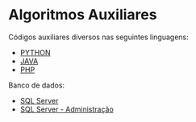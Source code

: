 # Algoritmos Auxiliares
Códigos auxiliares diversos nas seguintes linguagens:
- <a href='https://github.com/aasouzaconsult/Algoritmos-Auxiliares'>PYTHON</a>
- <a href='https://1drv.ms/u/s!AtlsFPWf_b5KvDAtbg5jNPyDN9Hv?e=a2nXLw'>JAVA</a>
- <a href='https://1drv.ms/u/s!AtlsFPWf_b5K8nnuUNDnCRGFNKvv?e=W7cpez'>PHP</a>

Banco de dados:
- <a href='https://github.com/aasouzaconsult/SQL-Server'>SQL Server</a>
- <a href='https://github.com/aasouzaconsult/adminSQLServer'>SQL Server - Administração</a>
